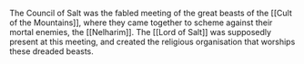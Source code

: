 The Council of Salt was the fabled meeting of the great beasts of the [[Cult of the Mountains]], where they came together to scheme against their mortal enemies, the [[Nelharim]]. 
The [[Lord of Salt]] was supposedly present at this meeting, and created the religious organisation that worships these dreaded beasts. 